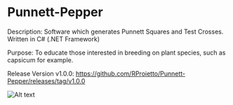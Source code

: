 # Punnett-Pepper

Description: Software which generates Punnett Squares and Test Crosses. Written in C# (.NET Framework)

Purpose: To educate those interested in breeding on plant species, such as capsicum for example.

Release Version v1.0.0: https://github.com/RProietto/Punnett-Pepper/releases/tag/v1.0.0

![Alt text](https://github.com/RProietto/Punnett-Pepper/blob/main/crosses/Hot%20Banana%20x%20Malawi.png "Example")
